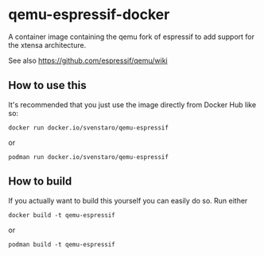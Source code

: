 # qemu-espressif-docker
A container image containing the qemu fork of espressif to add support for the xtensa architecture.

See also https://github.com/espressif/qemu/wiki

## How to use this
It's recommended that you just use the image directly from Docker Hub like so:

    docker run docker.io/svenstaro/qemu-espressif

or

    podman run docker.io/svenstaro/qemu-espressif

## How to build
If you actually want to build this yourself you can easily do so.
Run either

    docker build -t qemu-espressif

or

    podman build -t qemu-espressif
